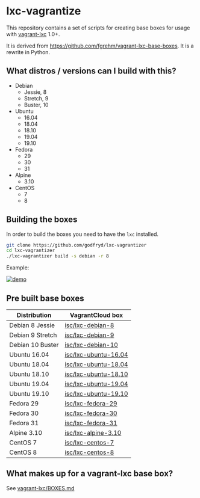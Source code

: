 # lxc-vagrantize

This repository contains a set of scripts for creating base boxes for usage with
[vagrant-lxc](https://github.com/fgrehm/vagrant-lxc) 1.0+.

It is derived from https://github.com/fgrehm/vagrant-lxc-base-boxes. It is a rewrite in Python.

## What distros / versions can I build with this?

* Debian
  - Jessie, 8
  - Stretch, 9
  - Buster, 10
* Ubuntu
  - 16.04
  - 18.04
  - 18.10
  - 19.04
  - 19.10
* Fedora
  - 29
  - 30
  - 31
* Alpine
  - 3.10
* CentOS
  - 7
  - 8

## Building the boxes

In order to build the boxes you need to have the `lxc` installed.

```sh
git clone https://github.com/godfryd/lxc-vagrantizer
cd lxc-vagrantizer
./lxc-vagrantizer build -s debian -r 8
```

Example:

[![demo](https://asciinema.org/a/220315.svg)](https://asciinema.org/a/220315?autoplay=1)

## Pre built base boxes

| Distribution | VagrantCloud box |
| ------------ | ---------------- |
| Debian 8 Jessie | [isc/lxc-debian-8](https://vagrantcloud.com/isc/lxc-debian-8) |
| Debian 9 Stretch | [isc/lxc-debian-9](https://vagrantcloud.com/isc/lxc-debian-9) |
| Debian 10 Buster | [isc/lxc-debian-10](https://vagrantcloud.com/isc/lxc-debian-10) |
| Ubuntu 16.04 | [isc/lxc-ubuntu-16.04](https://vagrantcloud.com/isc/lxc-ubuntu-16.04) |
| Ubuntu 18.04 | [isc/lxc-ubuntu-18.04](https://vagrantcloud.com/isc/lxc-ubuntu-18.04) |
| Ubuntu 18.10 | [isc/lxc-ubuntu-18.10](https://vagrantcloud.com/isc/lxc-ubuntu-18.10) |
| Ubuntu 19.04 | [isc/lxc-ubuntu-19.04](https://vagrantcloud.com/isc/lxc-ubuntu-19.04) |
| Ubuntu 19.10 | [isc/lxc-ubuntu-19.10](https://vagrantcloud.com/isc/lxc-ubuntu-19.10) |
| Fedora 29 | [isc/lxc-fedora-29](https://vagrantcloud.com/isc/lxc-fedora-29) |
| Fedora 30 | [isc/lxc-fedora-30](https://vagrantcloud.com/isc/lxc-fedora-30) |
| Fedora 31 | [isc/lxc-fedora-31](https://vagrantcloud.com/isc/lxc-fedora-31) |
| Alpine 3.10 | [isc/lxc-alpine-3.10](https://vagrantcloud.com/isc/lxc-alpine-3.10) |
| CentOS 7 | [isc/lxc-centos-7](https://vagrantcloud.com/isc/lxc-centos-7) |
| CentOS 8 | [isc/lxc-centos-8](https://vagrantcloud.com/isc/lxc-centos-8) |


## What makes up for a vagrant-lxc base box?

See [vagrant-lxc/BOXES.md](https://github.com/fgrehm/vagrant-lxc/blob/master/BOXES.md)
